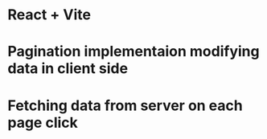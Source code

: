 # React + Vite

# Pagination implementaion modifying data in client side

# Fetching data from server on each page click

